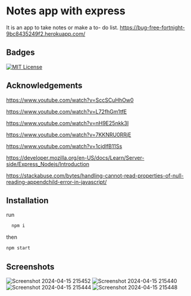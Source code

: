 
# Notes app with express

It is an app to take notes or make a to- do list.
https://bug-free-fortnight-9bc8435249f2.herokuapp.com/

## Badges
[![MIT License](https://img.shields.io/badge/License-MIT-green.svg)](https://choosealicense.com/licenses/mit/)



## Acknowledgements

https://www.youtube.com/watch?v=SccSCuHhOw0

https://www.youtube.com/watch?v=L72fhGm1tfE

https://www.youtube.com/watch?v=nH9E25nkk3I

https://www.youtube.com/watch?v=7KKNRU0RRjE

https://www.youtube.com/watch?v=1cjdlfB11Ss

https://developer.mozilla.org/en-US/docs/Learn/Server-side/Express_Nodejs/Introduction

https://stackabuse.com/bytes/handling-cannot-read-properties-of-null-reading-appendchild-error-in-javascript/
## Installation
run 
```bash
  npm i
```
then 

```bash
npm start
```
    
## Screenshots

![Screenshot 2024-04-15 215452](https://github.com/Ellie22302/bug-free-fortnight/assets/146311968/3f3e234f-d756-4709-8cef-cd2c61013961)
![Screenshot 2024-04-15 215440](https://github.com/Ellie22302/bug-free-fortnight/assets/146311968/371eaef5-e5fd-4269-a01d-e9a2eb547dba)
![Screenshot 2024-04-15 215444](https://github.com/Ellie22302/bug-free-fortnight/assets/146311968/e0905f3d-c127-4be0-8380-1c20be069c20)
![Screenshot 2024-04-15 215448](https://github.com/Ellie22302/bug-free-fortnight/assets/146311968/a5fe459c-be37-45fa-87de-173af3ff0f9b)

